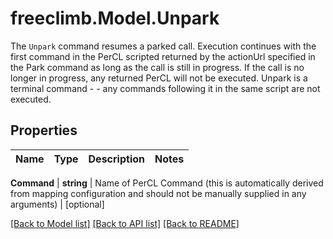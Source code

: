 # freeclimb.Model.Unpark
The `Unpark` command resumes a parked call.  Execution continues with the first command in the PerCL scripted returned by the actionUrl specified in the Park command as long as the call is still in progress.  If the call is no longer in progress, any returned PerCL will not be executed. Unpark is a terminal command - - any commands following it in the same script are not executed.



## Properties

Name | Type | Description | Notes
------------ | ------------- | ------------- | -------------

**Command** | **string** | Name of PerCL Command (this is automatically derived from mapping configuration and should not be manually supplied in any arguments) | [optional] 


 [[Back to Model list]](../README.md#documentation-for-models) [[Back to API list]](../README.md#documentation-for-api-endpoints) [[Back to README]](../README.md)



